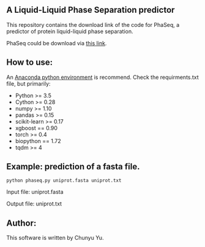 ## A Liquid-Liquid Phase Separation predictor

This repository contains the download link of the code for PhaSeq, a predictor of protein liquid-liquid phase separation.

PhaSeq could be download via [this link](http://db.phasep.pro/static/PhaSeq.zip).

## How to use:

An [Anaconda python environment](https://www.anaconda.com/download) is recommend.
Check the requirments.txt file, but primarily:
- Python >= 3.5
- Cython >= 0.28
- numpy >= 1.10
- pandas >= 0.15
- scikit-learn >= 0.17
- xgboost == 0.90
- torch >= 0.4
- biopython == 1.72
- tqdm >= 4


## Example: prediction of a fasta file.


`
python phaseq.py uniprot.fasta uniprot.txt
`

Input file: uniprot.fasta

Output file: uniprot.txt


## Author:
This software is written by Chunyu Yu.




